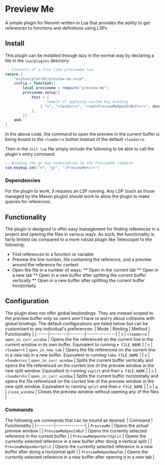 # Preview Me
A simple plugin for Neovim written in Lua that provides the ability to get references to functions and definitions using LSPs

## Install
This plugin can be installed through lazy in the normal way by declaring a file in the `lua/plugins` directory:
```lua
-- Contents of a file like previewme.lua
return {
	"michaelplatt07/preview-me.nvim",
	config = function()
		local previewme = require("preview-me")
		previewme.setup({
			keys = {
                -- Sample of applying custom key binding
				{ "n", "<leader>z", "<cmd>PreviewMeOpenInBuf<cr>", desc = "Opens the previewer" },
			},
		})
	end,
}
```
In the above code, the command to open the preview in the current buffer is being bound to the `<leader>z` button instead
of the default `<leader>o`.

Then in the `init.lua` file simply include the following to be able to call the plugin's entry command.
```lua
-- Binding the gr key combination to the PreviewMe command
vim.keymap.set("n", "gr", ":PreviewMe<cr>")
```

### Dependencies
For the plugin to work, it requires an LSP running. Any LSP (such as those managed by the Mason plugin) should work to 
allow the plugin to make queries for references.

## Functionality
The plugin is designed to offer easy management for finding references in a project and opening the files in various ways.
As such, the functionality is fairly limited (as compared to a more robust plugin like Telescope) to the following:
* Find references to a function or variable
* Preview the line number, file containing the reference, and a preview around the reference for context
* Open the file in a number of ways:
** Open in the current tab
** Open in a new tab
** Open in a new buffer after splitting the current buffer vertically
** Open in a new buffer after splitting the current buffer horizontally

## Configuration
The plugin does not offer global keybindings. They are instead scoped to the preview buffer only so users won't have
to worry about collisions with global bindings. The default configurations are listed below but can be customized to
any individual's preferences:
| Mode | Binding | Method | Functionality |
|------|---------|--------|---------------|
| `n` | `<leader>o` | `open_in_curr_window` | Opens the file referenced on the current line in the current window in its own buffer. Equivalent to running `e FILE_NAME` |
| `n` | `<leader>t` | `open_in_new_tab` | Opens the file referenced on the current line in a new tab in a new buffer. Equivalent to running `tabe FILE_NAME` |
| `n` | `<leader>vs` | `open_in_curr_window` | Splits the current buffer vertically and opens the file referenced on the current line of the preview window in the new split window. Equivalient to running `vsplit` and then `e FILE_NAME` |
| `n` | `<leader>hs` | `open_in_curr_window` | Splits the current buffer horizontally and opens the file referenced on the current line of the preview window in the new split window. Equivalient to running `split` and then `e FILE_NAME` |
| `n` | `q` | `close_window` | Closes the preview window without opening any of the files |

### Commands
The following are commands that can be bound as desired:
| Command | Functionality |
|---------|---------------|
| `PreviewMe` | Opens the actual preview window |
| `PreviewMeOpenInBuf` | Opens the currently selected reference in the current buffer |
| `PreviewMeOpenVertSplit` | Opens the currently selected reference in a new buffer after donig a vertical split |
| `PreviewMeOpenHorSplit` | Opens the currently selected reference in a new buffer after doing a horizontal split |
| `PreviewMeOpenNewTab` | Opens the currently selected reference in a new buffer after opening it in a new tab |

